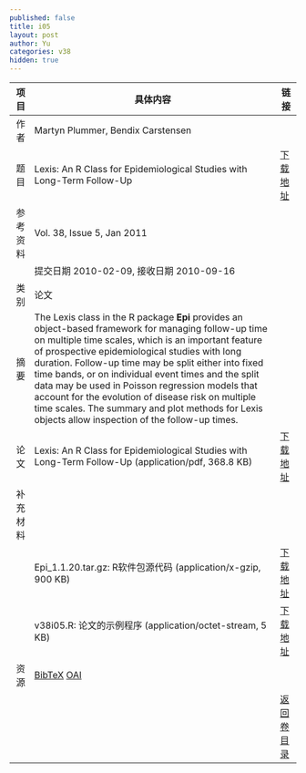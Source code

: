 ```yaml
---
published: false
title: i05
layout: post
author: Yu
categories: v38
hidden: true
---
```


| 项目 | 具体内容 | 链接 |
|---:|---|---|
| 作者 | Martyn Plummer, Bendix Carstensen| |
| 题目 |Lexis: An R Class for Epidemiological Studies with Long-Term Follow-Up | [下载地址](http://www.jstatsoft.org/v38/i05/paper) |
| 参考资料 |Vol. 38, Issue 5, Jan 2011 | |
| | 提交日期 2010-02-09, 接收日期 2010-09-16| | 
| 类别 | 论文| |
| 摘要 | The Lexis class in the R package <b>Epi</b> provides an object-based framework for managing follow-up time on multiple time scales, which is an important feature of prospective epidemiological studies with long duration. Follow-up time may be split either into fixed time bands, or on individual event times and the split data may be used in Poisson regression models that account for the evolution of disease risk on multiple time scales. The summary and plot methods for Lexis objects allow inspection of the follow-up times.| |
| 论文 | Lexis: An R Class for Epidemiological Studies with Long-Term Follow-Up  (application/pdf, 368.8 KB)| [下载地址](http://www.jstatsoft.org/v38/i05/paper) |
| 补充材料 | | |
| |Epi_1.1.20.tar.gz: R软件包源代码  (application/x-gzip, 900 KB)|  [下载地址](http://www.jstatsoft.org/v38/i05/supp/1) |
| |v38i05.R:          论文的示例程序  (application/octet-stream, 5 KB)|  [下载地址](http://www.jstatsoft.org/v38/i05/supp/2) |
| 资源 | [BibTeX](http://www.jstatsoft.org/v38/i05/bibtex) [OAI](http://www.jstatsoft.org/oai?verb=GetRecord&identifier=oai.jstatsoft/v38/i05&prefix=oai_dc)| |
| |  | [返回卷目录]({{site.baseurl}}/volume/v38.html) |